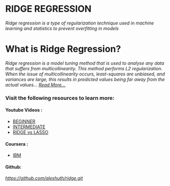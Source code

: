 # <strong>RIDGE REGRESSION</strong>
   <em> Ridge regression is a type of regularization technique used in machine learning and statistics to prevent overfitting in models</em>

# <strong>What is Ridge Regression?</strong>
   <em> Ridge regression is a model tuning method that is used to analyse any data that suffers from multicollinearity. This method performs L2 regularization. When the issue of multicollinearity occurs, least-squares are unbiased, and variances are large, this results in predicted values being far away from the actual values... <a href="https://www.mygreatlearning.com/blog/what-is-ridge-regression/#:~:text=Ridge%20regression%20is%20a%20model%20tuning%20method%20that,to%20be%20far%20away%20from%20the%20actual%20values.
">Read More...</a> </em> 

### Visit the following resources to learn more:
 #### Youtube Videos :

- [BEGINNER](https://youtu.be/OEU22e20tWw)
- [INTERMEDIATE](https://youtu.be/Q81RR3yKn30)
- [RIDGE vs LASSO]( https://youtu.be/Xm2C_gTAl8c)

#### Coursera :
- [IBM](https://www.coursera.org/videos/supervised-machine-learning-regression/u3ggW?query=ridge+regression+resourses&source=search)

#### Github:

*https://github.com/alexhuth/ridge.git*






